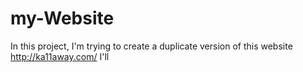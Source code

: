 # my-Website
In this project, I'm trying to create a duplicate version of this website http://ka11away.com/
I'll 
